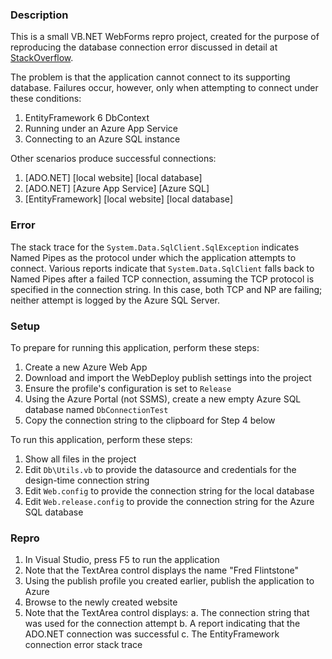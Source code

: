 ### Description

This is a small VB.NET WebForms repro project, created for the purpose of reproducing the database
connection error discussed in detail at [StackOverflow](https://stackoverflow.com/q/71907148).

The problem is that the application cannot connect to its supporting database. Failures occur,
however, only when attempting to connect under these conditions:

1. EntityFramework 6 DbContext
2. Running under an Azure App Service
3. Connecting to an Azure SQL instance

Other scenarios produce successful connections:

1. [ADO.NET] [local website] [local database]
2. [ADO.NET] [Azure App Service] [Azure SQL]
3. [EntityFramework] [local website] [local database]

### Error

The stack trace for the `System.Data.SqlClient.SqlException` indicates Named Pipes as
the protocol under which the application attempts to connect. Various reports indicate that
`System.Data.SqlClient` falls back to Named Pipes after a failed TCP connection, assuming the
TCP protocol is specified in the connection string. In this case, both TCP and NP are failing;
neither attempt is logged by the Azure SQL Server.

### Setup

To prepare for running this application, perform these steps:

1. Create a new Azure Web App
2. Download and import the WebDeploy publish settings into the project
3. Ensure the profile's configuration is set to `Release`
4. Using the Azure Portal (not SSMS), create a new empty Azure SQL database named `DbConnectionTest`
5. Copy the connection string to the clipboard for Step 4 below

To run this application, perform these steps:

1. Show all files in the project
2. Edit `Db\Utils.vb` to provide the datasource and credentials for the design-time connection string
3. Edit `Web.config` to provide the connection string for the local database
4. Edit `Web.release.config` to provide the connection string for the Azure SQL database

### Repro

1. In Visual Studio, press F5 to run the application
2. Note that the TextArea control displays the name "Fred Flintstone"
3. Using the publish profile you created earlier, publish the application to Azure
4. Browse to the newly created website
5. Note that the TextArea control displays:
    a. The connection string that was used for the connection attempt
    b. A report indicating that the ADO.NET connection was successful
    c. The EntityFramework connection error stack trace

